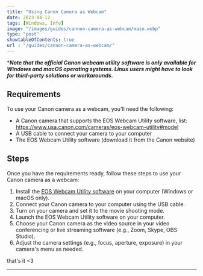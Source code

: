 ```yaml
---
title: "Using Canon Camera as Webcam"
date: 2023-04-12
tags: [Windows, Info]
image: "/images/guides/cannon-camera-as-webcam/main.webp"
type: "post"
showtableOfContents: true
url : "/guides/cannon-camera-as-webcam/"
---
```


****Note that the official Canon webcam utility software is only available for Windows and macOS operating systems. Linux users might have to look for third-party solutions or workarounds.***

## Requirements

To use your Canon camera as a webcam, you'll need the following:

- A Canon camera that supports the EOS Webcam Utility software, list: https://www.usa.canon.com/cameras/eos-webcam-utility#model
- A USB cable to connect your camera to your computer
- The EOS Webcam Utility software (download it from the Canon website)

## Steps

Once you have the requirements ready, follow these steps to use your Canon camera as a webcam:

1. Install the [EOS Webcam Utility software](https://www.canon.co.uk/cameras/eos-webcam-utility/) on your computer (Windows or macOS only).
2. Connect your Canon camera to your computer using the USB cable.
3. Turn on your camera and set it to the movie shooting mode.
4. Launch the EOS Webcam Utility software on your computer.
5. Choose your Canon camera as the video source in your video conferencing or live streaming software (e.g., Zoom, Skype, OBS Studio).
6. Adjust the camera settings (e.g., focus, aperture, exposure) in your camera's menu as needed.

that's it <3

----

  